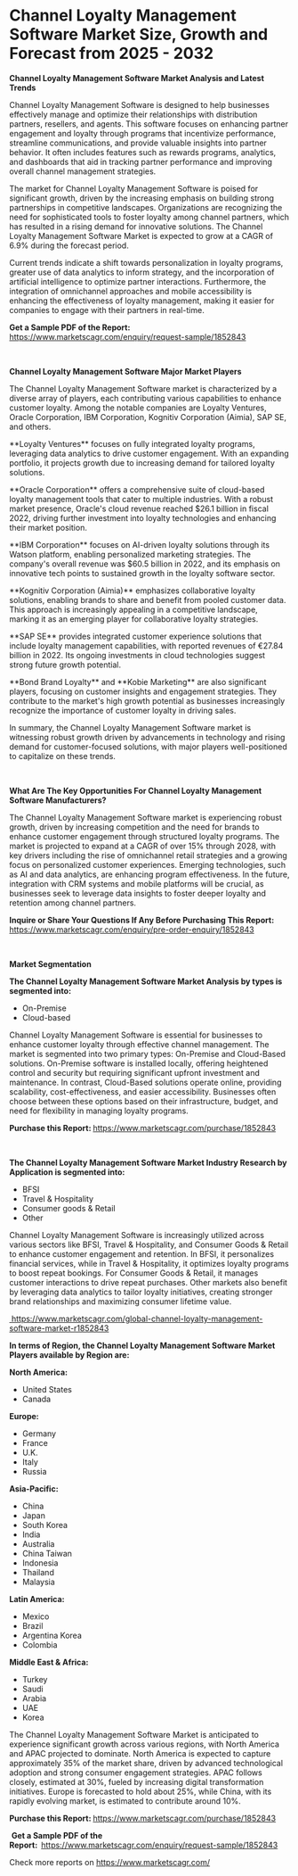 <p><h1>Channel Loyalty Management Software Market Size, Growth and Forecast from 2025 - 2032</h1></p><p><strong>Channel Loyalty Management Software Market Analysis and Latest Trends</strong></p>
<p><p>Channel Loyalty Management Software is designed to help businesses effectively manage and optimize their relationships with distribution partners, resellers, and agents. This software focuses on enhancing partner engagement and loyalty through programs that incentivize performance, streamline communications, and provide valuable insights into partner behavior. It often includes features such as rewards programs, analytics, and dashboards that aid in tracking partner performance and improving overall channel management strategies.</p><p>The market for Channel Loyalty Management Software is poised for significant growth, driven by the increasing emphasis on building strong partnerships in competitive landscapes. Organizations are recognizing the need for sophisticated tools to foster loyalty among channel partners, which has resulted in a rising demand for innovative solutions. The Channel Loyalty Management Software Market is expected to grow at a CAGR of 6.9% during the forecast period. </p><p>Current trends indicate a shift towards personalization in loyalty programs, greater use of data analytics to inform strategy, and the incorporation of artificial intelligence to optimize partner interactions. Furthermore, the integration of omnichannel approaches and mobile accessibility is enhancing the effectiveness of loyalty management, making it easier for companies to engage with their partners in real-time.</p></p>
<p><strong>Get a Sample PDF of the Report:&nbsp;</strong> <a href="https://www.marketscagr.com/enquiry/request-sample/1852843?utm_campaign=2998&utm_medium=2&utm_source=Github&utm_content=ia&utm_term=11032025&utm_id=channel-loyalty-management-software">https://www.marketscagr.com/enquiry/request-sample/1852843</a></p>
<p>&nbsp;</p>
<p><strong>Channel Loyalty Management Software Major Market Players</strong></p>
<p><p>The Channel Loyalty Management Software market is characterized by a diverse array of players, each contributing various capabilities to enhance customer loyalty. Among the notable companies are Loyalty Ventures, Oracle Corporation, IBM Corporation, Kognitiv Corporation (Aimia), SAP SE, and others.</p><p>**Loyalty Ventures** focuses on fully integrated loyalty programs, leveraging data analytics to drive customer engagement. With an expanding portfolio, it projects growth due to increasing demand for tailored loyalty solutions.</p><p>**Oracle Corporation** offers a comprehensive suite of cloud-based loyalty management tools that cater to multiple industries. With a robust market presence, Oracle's cloud revenue reached $26.1 billion in fiscal 2022, driving further investment into loyalty technologies and enhancing their market position.</p><p>**IBM Corporation** focuses on AI-driven loyalty solutions through its Watson platform, enabling personalized marketing strategies. The company's overall revenue was $60.5 billion in 2022, and its emphasis on innovative tech points to sustained growth in the loyalty software sector.</p><p>**Kognitiv Corporation (Aimia)** emphasizes collaborative loyalty solutions, enabling brands to share and benefit from pooled customer data. This approach is increasingly appealing in a competitive landscape, marking it as an emerging player for collaborative loyalty strategies.</p><p>**SAP SE** provides integrated customer experience solutions that include loyalty management capabilities, with reported revenues of €27.84 billion in 2022. Its ongoing investments in cloud technologies suggest strong future growth potential.</p><p>**Bond Brand Loyalty** and **Kobie Marketing** are also significant players, focusing on customer insights and engagement strategies. They contribute to the market's high growth potential as businesses increasingly recognize the importance of customer loyalty in driving sales.</p><p>In summary, the Channel Loyalty Management Software market is witnessing robust growth driven by advancements in technology and rising demand for customer-focused solutions, with major players well-positioned to capitalize on these trends.</p></p>
<p>&nbsp;</p>
<p><strong>What Are The Key Opportunities For Channel Loyalty Management Software Manufacturers?</strong></p>
<p><p>The Channel Loyalty Management Software market is experiencing robust growth, driven by increasing competition and the need for brands to enhance customer engagement through structured loyalty programs. The market is projected to expand at a CAGR of over 15% through 2028, with key drivers including the rise of omnichannel retail strategies and a growing focus on personalized customer experiences. Emerging technologies, such as AI and data analytics, are enhancing program effectiveness. In the future, integration with CRM systems and mobile platforms will be crucial, as businesses seek to leverage data insights to foster deeper loyalty and retention among channel partners.</p></p>
<p><strong>Inquire or Share Your Questions If Any Before Purchasing This Report:</strong> <a href="https://www.marketscagr.com/enquiry/pre-order-enquiry/1852843?utm_campaign=2998&utm_medium=2&utm_source=Github&utm_content=ia&utm_term=11032025&utm_id=channel-loyalty-management-software">https://www.marketscagr.com/enquiry/pre-order-enquiry/1852843</a></p>
<p>&nbsp;</p>
<p><strong>Market Segmentation</strong></p>
<p><strong>The Channel Loyalty Management Software Market Analysis by types is segmented into:</strong></p>
<p><ul><li>On-Premise</li><li>Cloud-based</li></ul></p>
<p><p>Channel Loyalty Management Software is essential for businesses to enhance customer loyalty through effective channel management. The market is segmented into two primary types: On-Premise and Cloud-Based solutions. On-Premise software is installed locally, offering heightened control and security but requiring significant upfront investment and maintenance. In contrast, Cloud-Based solutions operate online, providing scalability, cost-effectiveness, and easier accessibility. Businesses often choose between these options based on their infrastructure, budget, and need for flexibility in managing loyalty programs.</p></p>
<p><strong>Purchase this Report:&nbsp;</strong><a href="https://www.marketscagr.com/purchase/1852843?utm_campaign=2998&utm_medium=2&utm_source=Github&utm_content=ia&utm_term=11032025&utm_id=channel-loyalty-management-software">https://www.marketscagr.com/purchase/1852843</a></p>
<p>&nbsp;</p>
<p><strong>The Channel Loyalty Management Software Market Industry Research by Application is segmented into:</strong></p>
<p><ul><li>BFSI</li><li>Travel & Hospitality</li><li>Consumer goods & Retail</li><li>Other</li></ul></p>
<p><p>Channel Loyalty Management Software is increasingly utilized across various sectors like BFSI, Travel & Hospitality, and Consumer Goods & Retail to enhance customer engagement and retention. In BFSI, it personalizes financial services, while in Travel & Hospitality, it optimizes loyalty programs to boost repeat bookings. For Consumer Goods & Retail, it manages customer interactions to drive repeat purchases. Other markets also benefit by leveraging data analytics to tailor loyalty initiatives, creating stronger brand relationships and maximizing consumer lifetime value.</p></p>
<p><a href="https://www.marketscagr.com/global-channel-loyalty-management-software-market-r1852843?utm_campaign=2998&utm_medium=2&utm_source=Github&utm_content=ia&utm_term=11032025&utm_id=channel-loyalty-management-software">&nbsp;https://www.marketscagr.com/global-channel-loyalty-management-software-market-r1852843</a></p>
<p><strong>In terms of Region, the Channel Loyalty Management Software Market Players available by Region are:</strong></p>
<p>
    <p> <strong> North America: </strong>
        <ul>
            <li>United States</li>
            <li>Canada</li>
        </ul>
        </p> 
    <p> <strong> Europe: </strong>
        <ul>
            <li>Germany</li>
            <li>France</li>
            <li>U.K.</li>
            <li>Italy</li>
            <li>Russia</li>
        </ul>
        </p> 
    <p> <strong> Asia-Pacific: </strong>
        <ul>
            <li>China</li>
            <li>Japan</li>
            <li>South Korea</li>
            <li>India</li>
            <li>Australia</li>
            <li>China Taiwan</li>
            <li>Indonesia</li>
            <li>Thailand</li>
            <li>Malaysia</li>
        </ul>
        </p> 
    <p> <strong> Latin America: </strong>
        <ul>
            <li>Mexico</li>
            <li>Brazil</li>
            <li>Argentina Korea</li>
            <li>Colombia</li>
        </ul>
        </p> 
    <p> <strong> Middle East & Africa: </strong>
        <ul>
            <li>Turkey</li>
            <li>Saudi</li>
            <li>Arabia</li>
            <li>UAE</li>
            <li>Korea</li>
        </ul>
    </p>
    </p>
<p><p>The Channel Loyalty Management Software Market is anticipated to experience significant growth across various regions, with North America and APAC projected to dominate. North America is expected to capture approximately 35% of the market share, driven by advanced technological adoption and strong consumer engagement strategies. APAC follows closely, estimated at 30%, fueled by increasing digital transformation initiatives. Europe is forecasted to hold about 25%, while China, with its rapidly evolving market, is estimated to contribute around 10%.</p></p>
<p><strong>Purchase this Report: </strong><a href="https://www.marketscagr.com/purchase/1852843?utm_campaign=2998&utm_medium=2&utm_source=Github&utm_content=ia&utm_term=11032025&utm_id=channel-loyalty-management-software">https://www.marketscagr.com/purchase/1852843</a></p>
<p>&nbsp;<strong>Get a Sample PDF of the Report:&nbsp;&nbsp;</strong><a href="https://www.marketscagr.com/enquiry/request-sample/1852843?utm_campaign=2998&utm_medium=2&utm_source=Github&utm_content=ia&utm_term=11032025&utm_id=channel-loyalty-management-software">https://www.marketscagr.com/enquiry/request-sample/1852843</a></p>
<p><strong></strong></p>
<p>Check more reports on <a href="https://www.marketscagr.com/?utm_campaign=2998&utm_medium=2&utm_source=Github&utm_content=ia&utm_term=11032025&utm_id=channel-loyalty-management-software">https://www.marketscagr.com/</a></p>